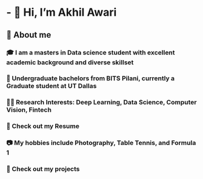 # - 👋 Hi, I’m Akhil Awari

## 📖   About me
### 🎓   I am a masters in Data science student with excellent academic background and diverse skillset
### 🏢   Undergraduate bachelors from BITS Pilani, currently a Graduate student at UT Dallas
### 👨‍💻   Research Interests: Deep Learning, Data Science, Computer Vision, Fintech
### 📄   Check out my Resume 
### 📷   My hobbies include Photography, Table Tennis, and Formula 1
### 📄   Check out my projects  
